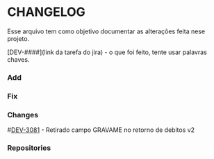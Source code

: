 # CHANGELOG
Esse arquivo tem como objetivo documentar as alterações feita nese projeto.

<!-- Modelo de exemplo: -->
[DEV-####](link da tarefa do jira) - o que foi feito, tente usar palavras chaves.

### Add


### Fix

### Changes
#[DEV-3081](https://debitodireto.atlassian.net/browse/DEV-3081) - Retirado campo GRAVAME no retorno de debitos v2

### Repositories
